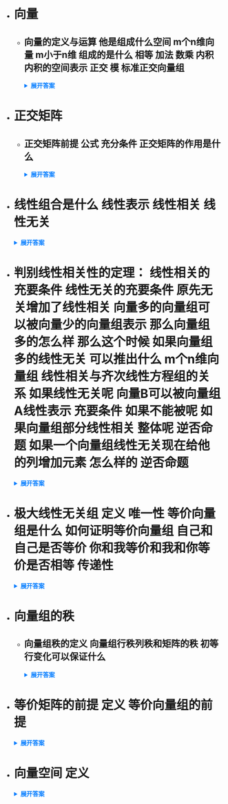 - # 向量 
  - ## 向量的定义与运算 他是组成什么空间 m个n维向量 m小于n维 组成的是什么 相等 加法 数乘 内积 内积的空间表示 正交 模 标准正交向量组
    <details>
      <summary style="font-weight: bold; color: #007bff;">展开答案</summary>
      <ul>
        <li style="color: orange;">矩阵A 如果是 nm组成 我们认为是 n行m列矩阵 那么其中的m列 就是m个n维向量 n维向量代表组合成n维空间</li>
        <li style="color: orange;">m个n维向量 m小于n维 那么说明向量个数小于向量维数 那么会组合成n维向量的m维子空间</li>
        <li style="color: orange;">相等：如果ab 都是n维向量 并且各自元素相同 那么就a=b</li>
        <li style="color: orange;">加法：a+b = 各自元素相加</li>
        <li style="color: orange;">数乘：ka = k乘上每个a的元素</li>
        <li style="color: orange;">内积：行向量A*列向量B 就是内积 记作(a,b) 也可以看作是 a的转置*b 其中a b 均为列向量</li>
        <li style="color: orange;">内积的空间表示：除了上面的公式 还有一个 cosO =(a,b)/||a|| * ||b|| 可以发现 通过内积运算 可以得到空间中的两个向量的角度问题</li>
        <li style="color: orange;">正交：如果 内积结果是0 也就是 a转置 * b = 0 其中ab为列向量 那么ab正交 也就是垂直（二维上正交叫做垂直）</li>
        <li style="color: orange;">模：a向量的模= 每个元素的平方求和 开根号 当且仅当||a||=1的时候 a为单位向量</li>
        <li style="color: orange;">标准正交向量组：也就是矩阵E 但是通过n个n维向量表示的 也就是 i=j的时候 a=1 否则为0 也叫做规范正交基</li>
      </ul>
    </details>

- # 正交矩阵 
  - ## 正交矩阵前提 公式 充分条件 正交矩阵的作用是什么 
    <details>
      <summary style="font-weight: bold; color: #007bff;">展开答案</summary>
      <ul>
        <li style="color: orange;">矩阵A n维方阵 满足 A^TA = E 那么A为正交矩阵</li>
        <li style="color: orange;">A为正交矩阵 &lt;-&gt; A^TA=E &lt;-&gt;  A^T=A^-1 &lt;-&gt;  A的行/列向量组是规范正交基</li>
      </ul>
    </details>
  
- # 线性组合是什么 线性表示 线性相关 线性无关
    <details>
      <summary style="font-weight: bold; color: #007bff;">展开答案</summary>
      <ul>
        <li style="color: orange;">线性组合：给m个n维向量和对应m个ki 如果 k1a1 + k2a2 +.....+kmam 这个计算方式就是线性组合 通过m个n维向量 数乘求和</li>
        <li style="color: orange;">线性表示：向量B 能通过 向量组ai 线性表示 也就是 B = k1a1 +....kmam 那么就说明B能被向量组ai线性表示 从空间理解就是说 B是在向量组a围成的空间里面 可以通过向量组a表示出来</li>
        <li style="color: orange;">线性相关：如果向量组A 有一组不全为0的数ki 使得 k1a1 + k2a1 + ... + kmam = 0 那么就说明 向量组A线性相关 从空间角度理解就是 m个向量的向量组A 其中可能有向量可以被其他向量表示 也就是说向量组A组合不成n维空间</li>
        <li style="color: orange;">线性无关：如果向量组A 只有全为0的数ki 才能使得 k1a1 + k2a1 + ... + kmam = 0 那么就说明 向量组A线性无关 从空间角度理解就是 m个向量的向量组A 任何向量都是独立存在的 不能被其他表示</li>
      </ul>
    </details>
  
- # 判别线性相关性的定理： 线性相关的充要条件 线性无关的充要条件 原先无关增加了线性相关 向量多的向量组可以被向量少的向量组表示 那么向量组多的怎么样 那么这个时候 如果向量组多的线性无关 可以推出什么 m个n维向量组 线性相关与齐次线性方程组的关系 如果线性无关呢 向量B可以被向量组A线性表示 充要条件 如果不能被呢 如果向量组部分线性相关 整体呢 逆否命题 如果一个向量组线性无关现在给他的列增加元素 怎么样的 逆否命题
    <details>
      <summary style="font-weight: bold; color: #007bff;">展开答案</summary>
      <ul>
        <li style="color: orange;">线性相关的充要条件：向量组中至少有一个向量可以被其他向量线性表示 那么这个向量组就是线性相关</li>
        <li style="color: orange;">线性无关的充要条件：向量组的每个向量 都不可以被其他向量线性表示 那么向量组线性无关</li>
        <li style="color: orange;">原先无关增加了线性相关：如果向量组A线性无关 但是加上了 B向量后 线性相关 那么说明 B向量可以被向量组A线性表示 并且表示方法唯一</li>
        <li style="color: orange;">向量多的向量组可以被向量少的向量组表示 那么向量组多的怎么样：如果B向量组有t个 A向量组s个 并且t &gt;s  还有B可以被A线性表示 那么B向量组一定线性相关 无论A向量组是否相关 可以理解向量组成了 s维空间 存在一个3维可以被2维表示 那么说明这个3维肯定都在2维平面上 否则不可能通过2维平面 反应3维线性无关的空间</li>
        <li style="color: orange;">如果向量组确实是线性无关的 那么可以推出 s &ge; t 也就是一定要是高纬度 包含低纬度 撑起低纬度维数的就是线性无关</li>
        <li style="color: orange;">齐次线性方程组 AX=0 其中我们认为 A是系数矩阵 X为解向量 那么A可以认为就是m个n维向量 如果线性相关 说明系数矩阵的秩不满 不可逆 认为 少了约束 所以有非零解</li>
        <li style="color: orange;">如果系数矩阵线性无关 那么可以认为 约束满秩 也就不存在自由量 那么只有零解 这里也可以认为x是一组k 走线性无关的定义</li>
        <li style="color: orange;">向量B可以被向量组A线性表示 可以推出 r(A) =r(A|B)  也就是 AX=B有解</li>
        <li style="color: orange;">向量B不可以被向量组A线性表示 可以推出 r(A) &gt; r(A|B)  也就是B的出现贡献了一个维度 那么不可能有解</li>
        <li style="color: orange;">向量组部分线性相关 整个向量组线性相关 逆否命题是 如果向量组线性无关 那么他内部的一部分也不可能线性相关</li>
        <li style="color: orange;">向量组线性无关 无论增加多少 列的分量 均无关 逆否命题：如果向量组线性相关 那么即使去掉某几行 他列依旧是线性相关的</li>
      </ul>
    </details>
  
- # 极大线性无关组 定义 唯一性 等价向量组是什么 如何证明等价向量组 自己和自己是否等价 你和我等价和我和你等价是否相等 传递性
    <details>
      <summary style="font-weight: bold; color: #007bff;">展开答案</summary>
      <ul>
        <li style="color: orange;">极大线性无关组:向量组中 的部分向量组 满足 1.线性无关 2.其余向量均可以被这部分向量组线性表示 那么整个向量组就是极大线性无关组 </li>
        <li style="color: orange;">唯一性:一个向量组的极大线性无关向量组可能是不唯一的</li>
        <li style="color: orange;">等价向量组:如果两个向量组 ab a的每个向量都可以被b向量组的向量线性表示 那么就说 a 可以被 b向量组 线性表示  如果ab 相互可以线性表示 那么就说ab向量组是等价向量组</li>
        <li style="color: orange;">2个方法证明：1.r(ai)=r(bi) 并且a可以被b线性表示 或者b可以被a线性表示（单向表出） 那么就是等价</li>
        <li style="color: orange;">2.r(ai)=r(bi)=r(ai|bi) 三秩相等 可以推出等价</li>
        <li style="color: orange;">自己和自己是恒等价的</li>
        <li style="color: orange;">A等价B 那么 B也等价A</li>
        <li style="color: orange;">A等价B B等价C 那么A也等价C</li>
      </ul>
    </details>

- # 向量组的秩 
  - ## 向量组秩的定义 向量组行秩列秩和矩阵的秩 初等行变化可以保证什么
    <details>
      <summary style="font-weight: bold; color: #007bff;">展开答案</summary>
      <ul>
        <li style="color: orange;">定义:向量组的极大线性无关向量组所含向量的个数 就是 向量组的值 也就是求出极大线性无关向量组 就是秩 </li>
        <li style="color: orange;">A的行向量的秩=A的列向量的值=A矩阵的秩</li>
        <li style="color: orange;">矩阵A进行初等行变化 可以保证 变化前后的行向量组是等价向量组 也可以保证 AB的列向量具有相同的线性相关性</li>
      </ul>
    </details>

- # 等价矩阵的前提 定义 等价向量组的前提 
    <details>
      <summary style="font-weight: bold; color: #007bff;">展开答案</summary>
      <ul>
        <li style="color: orange;">等价矩阵:如果 存在可逆矩阵PQ 有 PAQ = B 那么就是等价矩阵 且 r(A)=r(B) AB是同型矩阵 </li>
        <li style="color: orange;">AB是等价向量组 AB的向量个数可以不一致 但是维数要一样 并且r(A)=r(B) 并且单方表出 或者r(A)=r(B)=r(A|B)</li>
        <li style="color: orange;">矩阵A进行初等行变化 可以保证 变化前后的行向量组是等价向量组 也可以保证 AB的列向量具有相同的线性相关性</li>
      </ul>
    </details>
    
- # 向量空间  定义
    <details>
      <summary style="font-weight: bold; color: #007bff;">展开答案</summary>
      <ul>
        <li style="color: orange;">如果向量组A有一个极大线性无关向量组B 那么B的向量个数 构建成 向量空间的维数 这个向量组也叫做空间的基 该空间的任意向量都可以被这个基线性表示 </li>
      </ul>
    </details>
    